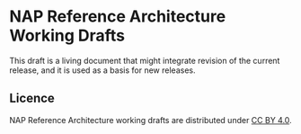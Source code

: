 # NAP Reference Architecture Working Drafts

This draft is a living document that might integrate revision of the current release, and it is used as a basis for new releases.

## Licence

NAP Reference Architecture working drafts are distributed under [CC BY 4.0](https://creativecommons.org/licenses/by/4.0/).